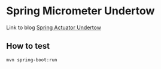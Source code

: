 # Spring Micrometer Undertow

Link to blog [Spring Actuator Undertow](https://frandorado.github.io/spring/2020/03/31/spring-actuator-undertow.html)


## How to test

```
mvn spring-boot:run
```
